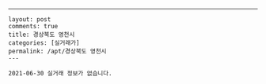 ---
    layout: post
    comments: true
    title: 경상북도 영천시
    categories: [실거래가]
    permalink: /apt/경상북도 영천시
    ---

    2021-06-30 실거래 정보가 없습니다.

    